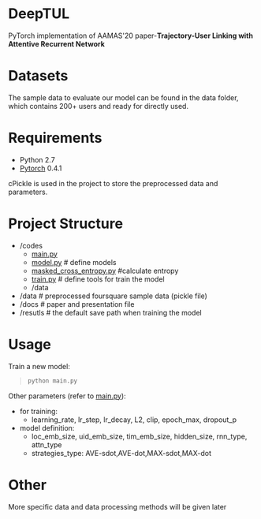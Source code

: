 # DeepTUL
PyTorch implementation of AAMAS'20  paper-**Trajectory-User Linking with Attentive Recurrent Network**

# Datasets
The sample data to evaluate our model can be found in the data folder, which contains 200+ users and ready for directly used. 

# Requirements
- Python 2.7
- [Pytorch](https://pytorch.org/previous-versions/) 0.4.1

cPickle is used in the project to store the preprocessed data and parameters. 
# Project Structure
- /codes
    - [main.py](https://github.com/CodyMiao/DeepTUL/blob/master/codes/main.py)
    - [model.py](https://github.com/CodyMiao/DeepTUL/blob/master/codes/model.py) # define models
    - [masked_cross_entropy.py](https://github.com/CodyMiao/DeepTUL/blob/master/codes/masked_cross_entropy.py) #calculate entropy
    - [train.py](https://github.com/CodyMiao/DeepTUL/blob/master/codes/train.py)  # define tools for train the model
    - /data
- /data # preprocessed foursquare sample data (pickle file)
- /docs # paper and presentation file
- /resutls # the default save path when training the model

# Usage
Train a new model:

> ```python
> python main.py 
> ```

Other parameters (refer to [main.py](https://github.com/CodyMiao/DeepTUL/blob/master/codes/main.py)):
- for training: 
    - learning_rate, lr_step, lr_decay, L2, clip, epoch_max, dropout_p
- model definition: 
    - loc_emb_size, uid_emb_size, tim_emb_size, hidden_size, rnn_type, attn_type
    - strategies_type: AVE-sdot,AVE-dot,MAX-sdot,MAX-dot

# Other

More specific data and data processing methods will be given later
